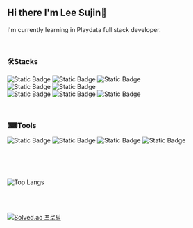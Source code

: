 ## Hi there I'm Lee Sujin👋

<!--
**Sujin1517/Sujin1517** is a ✨ _special_ ✨ repository because its `README.md` (this file) appears on your GitHub profile.

Here are some ideas to get you started:

- 🔭 I’m currently working on ...
- 🌱 I’m currently learning ...
- 👯 I’m looking to collaborate on ...
- 🤔 I’m looking for help with ...
- 💬 Ask me about ...
- 📫 How to reach me: ...
- 😄 Pronouns: ...
- ⚡ Fun fact: ...
-->

I'm currently learning in Playdata full stack developer.

</br>

### 🛠Stacks

![Static Badge](https://img.shields.io/badge/JAVA-4479A1?style=for-the-badge&logoColor=ffffff)
![Static Badge](https://img.shields.io/badge/Spring_Boot-6DB33F?style=for-the-badge&logo=springboot&logoColor=%23ffffff)
![Static Badge](https://img.shields.io/badge/Kafka-231F20?style=for-the-badge&logo=apachekafka&logoColor=%23ffffff)   
![Static Badge](https://img.shields.io/badge/MySQL-4479A1?style=for-the-badge&logo=mysql&logoColor=ffffff)
![Static Badge](https://img.shields.io/badge/PostgreSQL-4169E1?style=for-the-badge&logo=postgresql&logoColor=%23ffffff)   
![Static Badge](https://img.shields.io/badge/React-61DAFB?style=for-the-badge&logo=react&logoColor=%23000000)
![Static Badge](https://img.shields.io/badge/Next.js-000000?style=for-the-badge&logo=nextdotjs&logoColor=%23ffffff)
![Static Badge](https://img.shields.io/badge/Vue.js-4FC08D?style=for-the-badge&logo=vuedotjs&logoColor=%23ffffff)

</br>

### ⌨Tools

![Static Badge](https://img.shields.io/badge/Notepad%2B%2B-90E59A?style=for-the-badge&logo=notepadplusplus&logoColor=000000)
![Static Badge](https://img.shields.io/badge/VS%20Code-007ACC?style=for-the-badge&logo=visualstudiocode&logoColor=ffffff)
![Static Badge](https://img.shields.io/badge/Eclipse-2C2255?style=for-the-badge&logo=eclipse&logoColor=ffffff)
![Static Badge](https://img.shields.io/badge/IntelliJ-000000?style=for-the-badge&logo=intellijidea&logoColor=%23ffffff)

</br>

</br>

</br>

![Top Langs](https://github-readme-stats.vercel.app/api/top-langs/?username=Sujin1517)

</br>

</br>

[![Solved.ac
프로필](http://mazassumnida.wtf/api/v2/generate_badge?boj=11tnwls12)](https://solved.ac/11tnwls12)
